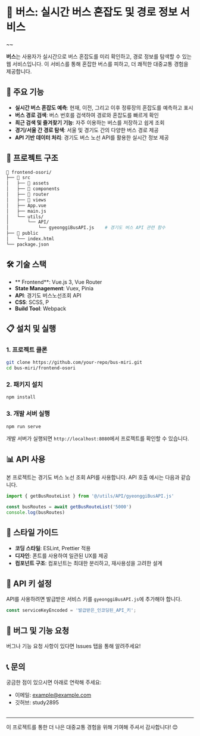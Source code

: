 # 🚌 버스: 실시간 버스 혼잡도 및 경로 정보 서비스

~~

**버스**는 사용자가 실시간으로 버스 혼잡도를 미리 확인하고, 경로 정보를 탐색할 수 있는 웹 서비스입니다. 이 서비스를 통해 혼잡한 버스를 피하고, 더 쾌적한 대중교통 경험을 제공합니다.

## 🌟 주요 기능

- **실시간 버스 혼잡도 예측**: 현재, 이전, 그리고 이후 정류장의 혼잡도를 예측하고 표시
- **버스 경로 검색**: 버스 번호를 검색하여 경로와 혼잡도를 빠르게 확인
- **최근 검색 및 즐겨찾기 기능**: 자주 이용하는 버스를 저장하고 쉽게 조회
- **경기/서울 간 경로 탐색**: 서울 및 경기도 간의 다양한 버스 경로 제공
- **API 기반 데이터 처리**: 경기도 버스 노선 API를 활용한 실시간 정보 제공

## 🚀 프로젝트 구조

```bash
📁 frontend-osori/
├── 📁 src
│   ├── 📂 assets
│   ├── 📂 components
│   ├── 📂 router
│   ├── 📂 views
│   ├── App.vue
│   ├── main.js
│   └── utils/
│       └── API/
│           └── gyeonggiBusAPI.js    # 경기도 버스 API 관련 함수
├── 📂 public
│   └── index.html
└── package.json
```



## **🛠 기술 스택**
* ** Frontend**: Vue.js 3, Vue Router
* **State Management**: Vuex, Pinia
* **API**: 경기도 버스노선조회 API
* **CSS**: SCSS, P
* **Build Tool**: Webpack  

## **📋 설치 및 실행**
### **1. 프로젝트 클론**
```bash
git clone https://github.com/your-repo/bus-miri.git
cd bus-miri/frontend-osori
```
### **2. 패키지 설치**
```bash
npm install
```
### **3. 개발 서버 실행**
```bash
npm run serve
```
개발 서버가 실행되면 `http://localhost:8080`에서 프로젝트를 확인할 수 있습니다.  

## **📊 API 사용**
본 프로젝트는 경기도 버스 노선 조회 API를 사용합니다. API 호출 예시는 다음과 같습니다.

```javascript
import { getBusRouteList } from '@/utils/API/gyeonggiBusAPI.js'

const busRoutes = await getBusRouteList('5000')
console.log(busRoutes)
```  
## **🎨 스타일 가이드**
* **코딩 스타일**: ESLint, Prettier 적용
* **디자인**: 폰트를 사용하여 일관된 UX를 제공
* **컴포넌트 구조**: 컴포넌트는 최대한 분리하고, 재사용성을 고려한 설계  

## **📜 API 키 설정**
API를 사용하려면 발급받은 서비스 키를 `gyeonggiBusAPI.js`에 추가해야 합니다.  

```javascript
const serviceKeyEncoded = '발급받은_인코딩된_API_키';
```  
## **🐛 버그 및 기능 요청**
버그나 기능 요청 사항이 있다면 Issues 탭을 통해 알려주세요!  

## **📞 문의**
궁금한 점이 있으시면 아래로 연락해 주세요:
* 이메일: example@example.com
* 깃허브: study2895<br><br>

***
이 프로젝트를 통한 더 나은 대중교통 경험을 위해 기여해 주셔서 감사합니다! 😊
